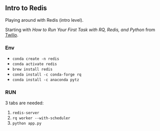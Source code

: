 ## Intro to Redis

Playing around with Redis (intro level). 

Starting with _How to Run Your First Task with RQ, Redis, and Python_ from [Twilio](https://www.twilio.com/blog/first-task-rq-redis-python).


### Env

- `conda create -n redis`
- `conda activate redis`
- `brew install redis`
- `conda install -c conda-forge rq`
- `conda install -c anaconda pytz`

### RUN

3 tabs are needed: 

1. `redis-server`
2. `rq worker --with-scheduler`
3. `python app.py`